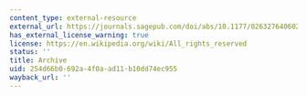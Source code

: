 ```yaml
---
content_type: external-resource
external_url: https://journals.sagepub.com/doi/abs/10.1177/0263276406023002106
has_external_license_warning: true
license: https://en.wikipedia.org/wiki/All_rights_reserved
status: ''
title: Archive
uid: 254d66b0-692a-4f0a-ad11-b10dd74ec955
wayback_url: ''
---
```

